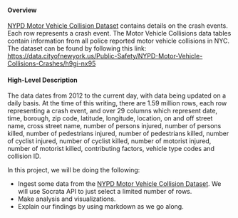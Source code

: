 
#### Overview
[NYPD Motor Vehicle Collision Dataset](https://data.cityofnewyork.us/Public-Safety/NYPD-Motor-Vehicle-Collisions-Crashes/h9gi-nx95) contains details on the crash events. Each row represents a crash event. The Motor Vehicle Collisions data tables contain information from all police reported motor vehicle collisions in NYC. The dataset can be found by following this link: https://data.cityofnewyork.us/Public-Safety/NYPD-Motor-Vehicle-Collisions-Crashes/h9gi-nx95

#### High-Level Description
The data dates from 2012 to the current day, with data being updated on a daily basis. At the time of this writing, there are 1.59 million rows, each row representing a crash event, and over 29 columns which represent date, time, borough, zip code, latitude, longitude, location, on and off street name, cross street name, number of persons injured, number of persons killed, number of pedestrians injured, number of pedestrians killed, number of cyclist injured, number of cyclist killed, number of motorist injured, number of motorist killed, contributing factors, vehicle type codes and collision ID.

In this project, we will be doing the following:

* Ingest some data from the [NYPD Motor Vehicle Collision Dataset](https://data.cityofnewyork.us/Public-Safety/NYPD-Motor-Vehicle-Collisions-Crashes/h9gi-nx95). We will use Socrata API to just select a limited number of rows.
* Make analysis and visualizations.
* Explain our findings by using markdown as we go along.

